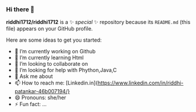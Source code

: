### Hi there 👋

**riddhi1712/riddhi1712** is a ✨ _special_ ✨ repository because its `README.md` (this file) appears on your GitHub profile.

Here are some ideas to get you started:

- 🔭 I’m currently working on Github
- 🌱 I’m currently learning Html
- 👯 I’m looking to collaborate on 
- 🤔 I’m looking for help with Phython,Java,C
- 💬 Ask me about 
- 📫 How to reach me: [Linkedin.in]{https://www.linkedin.com/in/riddhi-patankar-46b007194/}
- 😄 Pronouns: she/her
- ⚡ Fun fact: ...


